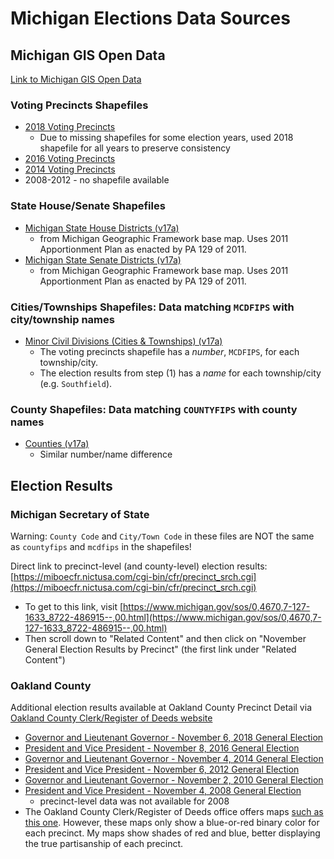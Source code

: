 # Michigan Elections Data Sources

## Michigan GIS Open Data

[Link to Michigan GIS Open Data](http://gis-michigan.opendata.arcgis.com/)

### Voting Precincts Shapefiles

* [2018 Voting Precincts](http://gis-michigan.opendata.arcgis.com/datasets/2018-voting-precincts)
  * Due to missing shapefiles for some election years, used 2018 shapefile for all years to preserve consistency
* [2016 Voting Precincts](
http://gis-michigan.opendata.arcgis.com/datasets/2016-voting-precincts)
* [2014 Voting Precincts](
http://gis-michigan.opendata.arcgis.com/datasets/2014-voting-precincts)
* 2008-2012 - no shapefile available

### State House/Senate Shapefiles

* [Michigan State House Districts (v17a)](http://gis-michigan.opendata.arcgis.com/datasets/michigan-state-house-districts-v17a?geometry=-175.605%2C40.447%2C177.715%2C83.83)
  * from Michigan Geographic Framework base map. Uses 2011 Apportionment Plan as enacted by PA 129 of 2011.
* [Michigan State Senate Districts (v17a)](http://gis-michigan.opendata.arcgis.com/datasets/michigan-state-senate-districts-v17a)
  * from Michigan Geographic Framework base map. Uses 2011 Apportionment Plan as enacted by PA 129 of 2011.

### Cities/Townships Shapefiles: Data matching `MCDFIPS` with city/township names

* [Minor Civil Divisions (Cities & Townships) (v17a)](https://gis-michigan.opendata.arcgis.com/datasets/minor-civil-divisions-cities-townships-v17a)
  * The voting precincts shapefile has a *number*, `MCDFIPS`, for each township/city.
  * The election results from step (1) has a *name* for each township/city (e.g. `Southfield`).

### County Shapefiles: Data matching `COUNTYFIPS` with county names

* [Counties (v17a)](https://gis-michigan.opendata.arcgis.com/datasets/counties-v17a)
  * Similar number/name difference

## Election Results

### Michigan Secretary of State

Warning: `County Code` and `City/Town Code` in these files are NOT the same as `countyfips` and `mcdfips` in the shapefiles!

Direct link to precinct-level (and county-level) election results: [https://miboecfr.nictusa.com/cgi-bin/cfr/precinct_srch.cgi](https://miboecfr.nictusa.com/cgi-bin/cfr/precinct_srch.cgi)
* To get to this link, visit [https://www.michigan.gov/sos/0,4670,7-127-1633_8722-486915--,00.html](https://www.michigan.gov/sos/0,4670,7-127-1633_8722-486915--,00.html)
* Then scroll down to "Related Content" and then click on "November General Election Results by Precinct" (the first link under "Related Content")

### Oakland County

Additional election results available at Oakland County Precinct Detail via [Oakland County Clerk/Register of Deeds website](https://www.oakgov.com/clerkrod/elections/Pages/past-election-results.aspx)
* [Governor and Lieutenant Governor - November 6, 2018 General Election](http://results.enr.clarityelections.com/MI/Oakland/91321/222847/en/md_data.html?cid=88&)
* [President and Vice President - November 8, 2016 General Election](http://results.enr.clarityelections.com/MI/Oakland/63990/184040/en/md_data.html?cid=0106&)
* [Governor and Lieutenant Governor - November 4, 2014 General Election](http://results.enr.clarityelections.com/MI/Oakland/54212/149511/en/md_data.html?cid=0106&)
* [President and Vice President - November 6, 2012 General Election](http://results.enr.clarityelections.com/MI/Oakland/43747/114561/en/md_data.html?cid=0106&)
* [Governor and Lieutenant Governor - November 2, 2010 General Election](http://results.enr.clarityelections.com/MI/Oakland/22923/42960/en/md_data.html?cid=0106&)
* [President and Vice President - November 4, 2008 General Election](http://results.enr.clarityelections.com/MI/Oakland/9047/13955/en/summary.html)
  * precinct-level data was not available for 2008
* The Oakland County Clerk/Register of Deeds office offers maps [such as this one](https://results.enr.clarityelections.com/MI/Oakland/91321/222847/en/md.html?cid=88). However, these maps only show a blue-or-red binary color for each precinct. My maps show shades of red and blue, better displaying the true partisanship of each precinct.
